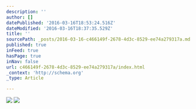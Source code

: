 ```yaml
---
description: ''
author: []
datePublished: '2016-03-16T18:53:24.516Z'
dateModified: '2016-03-16T18:37:35.529Z'
title: ''
sourcePath: _posts/2016-03-16-c466149f-2678-4d3c-8529-ee74a279317a.md
published: true
inFeed: true
hasPage: true
inNav: false
url: c466149f-2678-4d3c-8529-ee74a279317a/index.html
_context: 'http://schema.org'
_type: Article

---
```

![](https://the-grid-user-content.s3-us-west-2.amazonaws.com/1d6e21bd-6387-408d-898c-d0510c559fdd.png)
![](https://the-grid-user-content.s3-us-west-2.amazonaws.com/edd217e1-f95a-40f2-b369-1755da715b63.png)